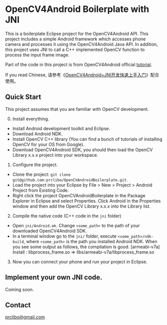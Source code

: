 # OpenCV4Android Boilerplate with JNI

This is a boilerplate Eclipse project for the OpenCV4Android API. This project includes a simple Android framework which accesses phone camera and processes it using the OpenCV4Android Java API. In addition, this project uses JNI to call a C++ implemented OpenCV function to process the input frame image.

Part of the code in this project is from OpenCV4Android official [tutorial](http://docs.opencv.org/doc/tutorials/introduction/android_binary_package/dev_with_OCV_on_Android.html#hello-opencv-sample).

If you read Chinese, 请参考《[OpenCV4Android+JNI开发快速上手入门](http://my.oschina.net/cvnote/blog/180661)》配合使用。

## Quick Start

This project assumes that you are familiar with OpenCV development. 

0. Install everything.
  - Install Android development toolkit and Eclipse.
  - Download Android NDK.
  - Install OpenCV C++ library (You can find a bunch of tutorials of installing OpenCV for your OS from Google).
  - Download OpenCV4Android SDK, you should then load the OpenCV Library x.x.x project into your workspace.

1. Configure the project.
  - Clone the project: `git clone git@github.com:prclibo/OpenCVAndroidBoilerplate.git`.
  - Load the project into your Eclipse by File > New > Project > Android Project from Existing Code.
  - Right click the project OpenCVAndroidBoilerplate in the Package Explorer in Eclipse and select Properties. Click Android in the Properties window and then add the OpenCV Library x.x.x into the Library list.

2. Compile the native code (C++ code in the `jni` folder)
  - Open `jni/Android.mk`. Change `<some_path>` to the path of your downloaded OpenCV4Android SDK.
  - In a terminal window go to the `jni/` folder, execute `<some_path>/ndk-build`, where `<some_path>` is the path you installed Android NDK. When you see some output as follows, the compilation is good.
    [armeabi-v7a] Install        : libprocess_frame.so => libs/armeabi-v7a/libprocess_frame.so

3. Now you can connect your phone and run your project in Eclipse.

## Implement your own JNI code.

Coming soon.

## Contact
prclibo@gmail.com
